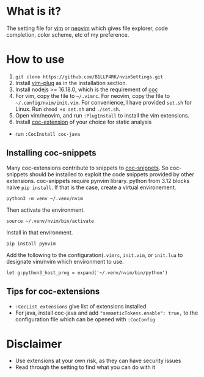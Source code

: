# What is it?
The setting file for [vim](https://www.vim.org/) or [neovim](https://neovim.io/) which gives file explorer, code completion, color scheme, etc of my preference.

# How to use
1. `git clone https://github.com/B1LLP4RK/nvimSettings.git`
2. Install [vim-plug](https://github.com/junegunn/vim-plug) as in the installation section.
3. Install nodejs >= 16.18.0, which is the requirement of [coc](https://github.com/neoclide/coc.nvim)
4. For vim, copy the file to `~/.vimrc`. For neovim, copy the file to `~/.config/nvim/init.vim`. For convenience, I have provided `set.sh` for Linux. Run `chmod +x set.sh` and `./set.sh`.
5. Open vim/neovim, and run `:PlugInstall` to install the vim extensions.
6. Install [coc-extension](https://github.com/neoclide/coc.nvim/wiki/Using-coc-extensions) of your choice for static analysis
- run `:CocInstall coc-java`

## Installing coc-snippets
Many coc-extensions contribute to snippets to [coc-snippets](https://github.com/neoclide/coc-snippets).
So coc-snippets should be installed to exploit the code snippets provided by other extensions.
coc-snippets require pynvim library. python from 3.12 blocks naive `pip install`. If that is the case, create a virtual environement.
```
python3 -m venv ~/.venv/nvim
```
Then activate the environment.
```
source ~/.venv/nvim/bin/activate
```
Install in that environment.
```
pip install pynvim
```
Add the following to the configuration(`.vimrc`, `init.vim`, or `init.lua` to designate vim/nvim which environment to use.
```
let g:python3_host_prog = expand('~/.venv/nvim/bin/python')
```

## Tips for coc-extensions
- `:CocList extensions` give list of extensions installed
- For java, install coc-java and add `"semanticTokens.enable": true,` to the configuration file which can be opened with `:CocConfig`



# Disclaimer
- Use extensions at your own risk, as they can have security issues
- Read through the setting to find what you can do with it
